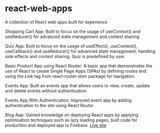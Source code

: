# react-web-apps
A collection of React web apps built for experience

Shopping Cart App: Built to focus on the usage of useContext() and useReducer() for advanced state management and context sharing

Quiz App: Built to focus on the usage of useEffect(), useContext(), useCallback() and useReducer() for advanced state management, handling side effects and context sharing. Quiz is predefined by user.

Basic Product App using React Router: A basic app that demonstrates the use of React to create Single Page Apps (SPAs) by defining routes and using the _Link_ tag from react-router-dom package for navigation.

Events App: Built an events app that allows users to view, create, update and delete events without authentication

Events App With Authentication: Improved event app by adding authentication to the site using React Router

Blog App: Gained knowledge on deploying React apps by applying optimisation techniques such as lazy loading pages, built code for production and deployed app to Firebase. [Live site](https://react-deployment-cc7a3.web.app/)